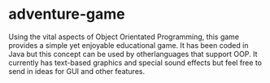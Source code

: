 # adventure-game
Using the vital aspects of Object Orientated Programming, this game provides a simple yet enjoyable educational game. It has been coded in Java but this concept can be used by otherlanguages that support OOP. It currently has text-based graphics and special sound effects but feel free to send in ideas for GUI and other features.
